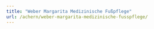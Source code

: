 ```yaml
---
title: "Weber Margarita Medizinische Fußpflege"
url: /achern/weber-margarita-medizinische-fusspflege/
---
```

